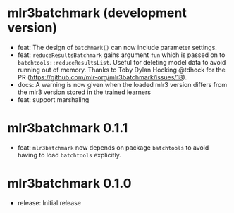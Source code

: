 # mlr3batchmark (development version)

* feat: The design of `batchmark()` can now include parameter settings.
* feat: `reduceResultsBatchmark` gains argument `fun` which is passed on to `batchtools::reduceResultsList`.
Useful for deleting model data to avoid running out of memory.
Thanks to Toby Dylan Hocking @tdhock for the PR (https://github.com/mlr-org/mlr3batchmark/issues/18).
* docs: A warning is now given when the loaded mlr3 version differs from the mlr3 version stored in the trained learners
* feat: support marshaling

# mlr3batchmark 0.1.1

* feat: `mlr3batchmark` now depends on package `batchtools` to avoid having to load `batchtools` explicitly.

# mlr3batchmark 0.1.0

* release: Initial release

